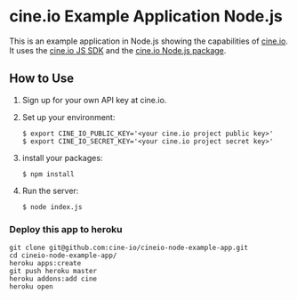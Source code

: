 # cine.io Example Application Node.js

This is an example application in Node.js showing the capabilities of [cine.io](https://www.cine.io). It uses the [cine.io JS SDK](https://github.com/cine-io/js-sdk) and the [cine.io Node.js package](https://github.com/cine-io/cineio-node).


## How to Use

1. Sign up for your own API key at cine.io.
1. Set up your environment:

    ```term
    $ export CINE_IO_PUBLIC_KEY='<your cine.io project public key>'
    $ export CINE_IO_SECRET_KEY='<your cine.io project secret key>'
    ```

1. install your packages:
    ```term
    $ npm install
    ```

1. Run the server:
    ```term
    $ node index.js
    ```

### Deploy this app to heroku

```term
git clone git@github.com:cine-io/cineio-node-example-app.git
cd cineio-node-example-app/
heroku apps:create
git push heroku master
heroku addons:add cine
heroku open
```
